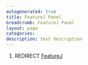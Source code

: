 ```yaml
---
autogenerated: true
title: FeatureJ Panel
breadcrumb: FeatureJ Panel
layout: page
categories: 
description: test description
---
```


1.  REDIRECT [FeatureJ](FeatureJ)

